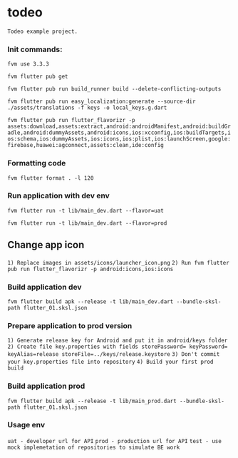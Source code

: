 # todeo

`Todeo example project.`

### Init commands:

`fvm use 3.3.3`

`fvm flutter pub get`

`fvm flutter pub run build_runner build --delete-conflicting-outputs`

`fvm flutter pub run easy_localization:generate --source-dir ./assets/translations -f keys -o local_keys.g.dart`

`fvm flutter pub run flutter_flavorizr -p assets:download,assets:extract,android:androidManifest,android:buildGradle,android:dummyAssets,android:icons,ios:xcconfig,ios:buildTargets,ios:schema,ios:dummyAssets,ios:icons,ios:plist,ios:launchScreen,google:firebase,huawei:agconnect,assets:clean,ide:config`

### Formatting code

`fvm flutter format . -l 120`

### Run application with dev env

`fvm flutter run -t lib/main_dev.dart --flavor=uat`

`fvm flutter run -t lib/main_dev.dart --flavor=prod`

## Change app icon
`1) Replace images in assets/icons/launcher_icon.png`
`2) Run fvm flutter pub run flutter_flavorizr -p android:icons,ios:icons`

### Build application dev

`fvm flutter build apk --release -t lib/main_dev.dart --bundle-sksl-path flutter_01.sksl.json`

### Prepare application to prod version
`1) Generate release key for Android and put it in android/keys folder`
`2) Create file key.properties with fields
    storePassword=
    keyPassword=
    keyAlias=release
    storeFile=../keys/release.keystore`
`3) Don't commit your key.properties file into repository`
`4) Build your first prod build`

### Build application prod

`fvm flutter build apk --release -t lib/main_prod.dart --bundle-sksl-path flutter_01.sksl.json`

### Usage env
`uat - developer url for API`
`prod - production url for API`
`test - use mock implemetation of repositories to simulate BE work`